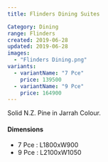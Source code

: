 ```yaml
---
title: Flinders Dining Suites

Category: Dining
range: Flinders
created: 2019-06-28
updated: 2019-06-28
images:
  - "Flinders Dining.png"
variants:
  - variantName: "7 Pce"
    price: 139500
  - variantName: "9 Pce"
    price: 164900
---
```

Solid N.Z. Pine in Jarrah Colour.

#### Dimensions

* 7 Pce : L1800xW900
* 9 Pce : L2100xW1050
